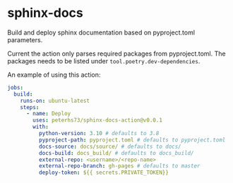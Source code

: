 # sphinx-docs
Build and deploy sphinx documentation based on pyproject.toml parameters.

Current the action only parses required packages from pyproject.toml. The packages
needs to be listed under `tool.poetry.dev-dependencies`.

An example of using this action:

```yaml
jobs:
  build:
    runs-on: ubuntu-latest
    steps:
      - name: Deploy
        uses: peterhs73/sphinx-docs-action@v0.0.1
        with:
          python-version: 3.10 # defaults to 3.8
          pyproject-path: pyproject.toml # defaults to pyproject.toml
          docs-source: docs/source/ # defaults to docs/
          docs-build: docs_build/ # defaults to docs_build/
          external-repo: <username>/<repo-name>
          external-repo-branch: gh-pages # defaults to master
          deploy-token: ${{ secrets.PRIVATE_TOKEN}}
```
